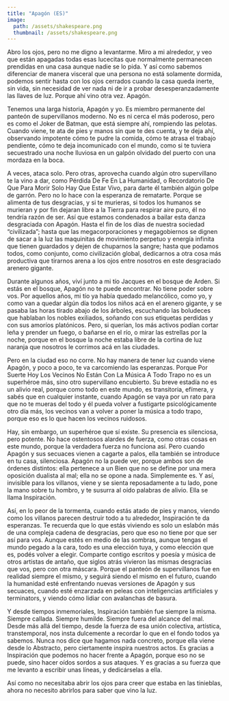 ```yaml
---
title: "Apagón (ES)"
image: 
  path: /assets/shakespeare.png
  thumbnail: /assets/shakespeare.png
---
```



Abro los ojos, pero no me digno a levantarme. Miro a mi alrededor, y veo que están apagadas todas esas lucecitas que normalmente permanecen prendidas en una casa aunque nadie se lo pida. Y así como sabemos diferenciar de manera visceral que una persona no está solamente dormida, podemos sentir hasta con los ojos cerrados cuando la casa queda inerte, sin vida, sin necesidad de ver nada ni de ir a probar desesperanzadamente las llaves de luz. Porque ahí vino otra vez. Apagón.

Tenemos una larga historia, Apagón y yo. Es miembro permanente del panteón de supervillanos moderno. No es ni cerca el más poderoso, pero es como el Joker de Batman, que está siempre ahí, rompiendo las pelotas. Cuando viene, te ata de pies y manos sin que te des cuenta, y te deja ahí, observando impotente cómo te pudre la comida, cómo te atrasa el trabajo pendiente, cómo te deja incomunicado con el mundo, como si te tuviera secuestrado una noche lluviosa en un galpón olvidado del puerto con una mordaza en la boca.

A veces, ataca solo. Pero otras, aprovecha cuando algún otro supervillano te la vino a dar, como Pérdida De Fe En La Humanidad, o Recordatorio De Que Para Morir Solo Hay Que Estar Vivo, para darte él también algún golpe de garrón. Pero no lo hace con la esperanza de rematarte. Porque se alimenta de tus desgracias, y si te murieras, si todos los humanos se murieran y por fin dejaran libre a la Tierra para respirar aire puro, él no tendría razón de ser. Así que estamos condenados a bailar esta danza desgraciada con Apagón. Hasta el fin de los días de nuestra sociedad “civilizada”; hasta que las megacorporaciones y megagobiernos se dignen de sacar a la luz las maquinitas de movimiento perpetuo y energía infinita que tienen guardados y dejen de chuparnos la sangre; hasta que podamos todos, como conjunto, como civilización global, dedicarnos a otra cosa más productiva que tirarnos arena a los ojos entre nosotros en este desgraciado arenero gigante.

Durante algunos años, viví junto a mi tío Jacques en el bosque de Arden. Si estás en el bosque, Apagón no te puede encontrar. No tiene poder sobre vos. Por aquellos años, mi tío ya había quedado melancólico, como yo, y como van a quedar algún día todos los niños acá en el arenero gigante, y se pasaba las horas tirado abajo de los árboles, escuchando las boludeces que hablaban los nobles exiliados, soñando con sus etiquetas perdidas y con sus amoríos platónicos. Pero, si querían, los más activos podían cortar leña y prender un fuego, o bañarse en el río, o mirar las estrellas por la noche, porque en el bosque la noche estaba libre de la cortina de luz naranja que nosotros le corrimos acá en las ciudades.

Pero en la ciudad eso no corre. No hay manera de tener luz cuando viene Apagón, y poco a poco, te va carcomiendo las esperanzas. Porque Por Suerte Hoy Los Vecinos No Están Con La Música A Todo Trapo no es un superhéroe más, sino otro supervillano encubierto. Su breve estadía no es un alivio real, porque como todo en este mundo, es transitoria, efímera, y sabés que en cualquier instante, cuando Apagón se vaya por un rato para que no te mueras del todo y él pueda volver a fustigarte psicológicamente otro día más, los vecinos van a volver a poner la música a todo trapo, porque eso es lo que hacen los vecinos ruidosos.

Hay, sin embargo, un superhéroe que sí existe. Su presencia es silenciosa, pero potente. No hace ostentosos alardes de fuerza, como otras cosas en este mundo, porque la verdadera fuerza no funciona así. Pero cuando Apagón y sus secuaces vienen a cagarte a palos, ella también se introduce en tu casa, silenciosa. Apagón no la puede ver, porque ambos son de órdenes distintos: ella pertenece a un Bien que no se define por una mera oposición dualista al mal; ella no se opone a nada. Simplemente es. Y así, invisible para los villanos, viene y se sienta reposadamente a tu lado, pone la mano sobre tu hombro, y te susurra al oído palabras de alivio. Ella se llama Inspiración.

Así, en lo peor de la tormenta, cuando estás atado de pies y manos, viendo como los villanos parecen destruir todo a tu alrededor, Inspiración te da esperanzas. Te recuerda que lo que estás viviendo es solo un eslabón más de una compleja cadena de desgracias, pero que eso no tiene por que ser así para vos. Aunque estés en medio de las sombras, aunque tengas el mundo pegado a la cara, todo es una elección tuya, y como elección que es, podés volver a elegir. Comparte contigo escritos y poesía y música de otros artistas de antaño, que siglos atrás vivieron las mismas desgracias que vos, pero con otra máscara. Porque el panteón de supervillanos fue en realidad siempre el mismo, y seguirá siendo el mismo en el futuro, cuando la humanidad esté enfrentando nuevas versiones de Apagón y sus secuaces, cuando esté enzarzada en peleas con inteligencias artificiales y terminators, y viendo cómo lidiar con avalanchas de basura.

Y desde tiempos inmemoriales, Inspiración también fue siempre la misma. Siempre callada. Siempre humilde. Siempre fuera del alcance del mal. Desde más allá del tiempo, desde la fuerza de esa unión colectiva, artística, transtemporal, nos insta dulcemente a recordar lo que en el fondo todos ya sabemos. Nunca nos dice que hagamos nada concreto, porque ella viene desde lo Abstracto, pero ciertamente inspira nuestros actos. Es gracias a Inspiración que podemos no hacer frente a Apagón, porque eso no se puede, sino hacer oídos sordos a sus ataques. Y es gracias a su fuerza que me levanto a escribir unas líneas, y dedicárselas a ella.

Así como no necesitaba abrir los ojos para creer que estaba en las tinieblas, ahora no necesito abrirlos para saber que vino la luz.

